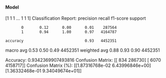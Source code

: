 #### Model
[1 1 1 ... 1 1 1]
Classification Report:
              precision    recall  f1-score   support

           0       0.12      0.00      0.01    287564
           1       0.94      1.00      0.97   4164787

    accuracy                           0.93   4452351
   macro avg       0.53      0.50      0.49   4452351
weighted avg       0.88      0.93      0.90   4452351

Accuracy: 0.9342369907493816
Confusion Matrix:
[[    834  286730]
 [   6070 4158717]]
Confusion Matrix (%):
[[1.87316768e-02 6.43996846e+00]
 [1.36332468e-01 9.34049674e+01]]
